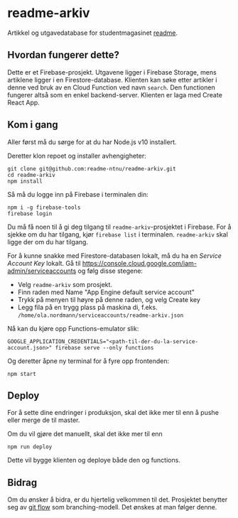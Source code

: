 # readme-arkiv

Artikkel og utgavedatabase for studentmagasinet [readme](https://readme.abakus.no).

## Hvordan fungerer dette?

Dette er et Firebase-prosjekt. Utgavene ligger i Firebase Storage, mens artiklene ligger i en Firestore-database. Klienten kan søke etter artikler i denne ved bruk av en Cloud Function ved navn `search`. Den functionen fungerer altså som en enkel backend-server. Klienten er laga med Create React App.

## Kom i gang

Aller først må du sørge for at du har Node.js v10 installert.

Deretter klon repoet og installer avhengigheter:

```
git clone git@github.com:readme-ntnu/readme-arkiv.git
cd readme-arkiv
npm install
```

Så må du logge inn på Firebase i terminalen din:

```
npm i -g firebase-tools
firebase login
```

Du må få noen til å gi deg tilgang til `readme-arkiv`-prosjektet i Firebase. For å sjekke om du har tilgang, kjør `firebase list` i terminalen. `readme-arkiv` skal ligge der om du har tilgang.

For å kunne snakke med Firestore-databasen lokalt, må du ha en _Service Account Key_ lokalt. Gå til https://console.cloud.google.com/iam-admin/serviceaccounts og følg disse stegene:

- Velg `readme-arkiv` som prosjekt.
- Finn raden med Name "App Engine default service account"
- Trykk på menyen til høyre på denne raden, og velg Create key
- Legg fila på en trygg plass på maskina di, f.eks. `/home/ola.nordmann/serviceaccounts/readme-arkiv.json`

Nå kan du kjøre opp Functions-emulator slik:

```
GOOGLE_APPLICATION_CREDENTIALS="<path-til-der-du-la-service-account.json>" firebase serve --only functions
```

Og deretter åpne ny terminal for å fyre opp frontenden:

```
npm start
```

## Deploy

For å sette dine endringer i produksjon, skal det ikke mer til enn å pushe eller merge de til master.

Om du vil gjøre det manuellt, skal det ikke mer til enn

```
npm run deploy
```

Dette vil bygge klienten og deploye både den og functions.

## Bidrag

Om du ønsker å bidra, er du hjertelig velkommen til det. Prosjektet benytter seg av [git flow](https://danielkummer.github.io/git-flow-cheatsheet/index.html) som branching-modell. Det ønskes at man følger denne.
